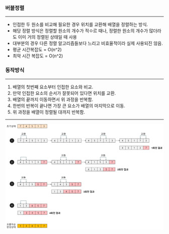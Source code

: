 ### 버블정렬

---

- 인접한 두 원소를 비교해 필요한 경우 위치를 교환해 배열을 정렬하는 방식.
- 해당 정렬 방식은 정렬할 원소의 개수가 적ㅇ르 때나, 정렬한 원소의 개수가 많더라도 이미 거의 정렬된 상태일 때 사용
- 대부분의 경우 다른 정렬 알고리즘들보다 느리고 비효율적이라 실제 사용되진 않음.
- 평균 시간복잡도 = O(n^2)
- 최악 시간 복잡도 = O(n^2)

### 동작방식

---
1. 배열의 첫번째 요소부터 인접한 요소와 비교.
2. 만약 인접한 요소의 순서가 잘못되어 있다면 위치를 교환.
3. 배열의 끝까지 이동하면서 위 과정을 반복함.
4. 한번의 반복이 끝나면 가장 큰 요소가 배열의 마지막으로 이동.
5. 위 과정을 배열이 정렬될 대까지 반복함.

---

![bubble_sort_image](img.png)